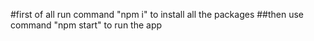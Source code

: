 #first of all run command "npm i" to install all the packages
##then use command "npm start" to run the app